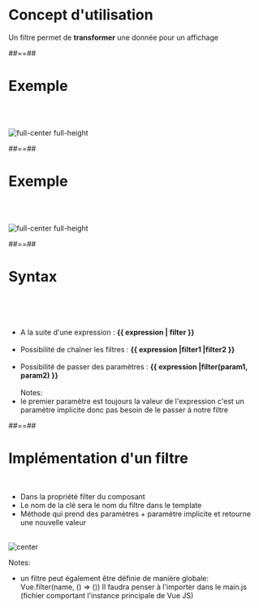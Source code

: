 <!-- .slide -->
# Concept d'utilisation
Un filtre permet de <b>transformer</b> une donnée pour un affichage
<!-- .element: class="full-center" -->

##==##

<!-- .slide" -->
# Exemple
<br><br>

![full-center full-height](assets/images/school/filters/exemple_filter_date.png)

##==##
<!-- .slide: class="sfeir-basic-slide" -->
# Exemple
<br><br>

![full-center full-height](assets/images/school/filters/exemple_filter_uppercase.png)

##==##

<!-- .slide -->
# Syntax
<br><br><br>

- A la suite d'une expression : <b>{{ expression | filter }}</b><br><br>
- Possibilité de chaîner les filtres : <b>{{ expression |filter1 |filter2 }}</b><br><br>
- Possibilité de passer des paramètres : <b>{{ expression |filter(param1, param2) }}</b><br><br>
Notes:
 - le premier paramètre est toujours la valeur de l'expression c'est un paramètre implicite donc pas besoin de le passer à notre filtre

 ##==##

 <!-- .slide -->
 # Implémentation d'un filtre
 <br>

 - Dans la propriété filter du composant
 - Le nom de la clé sera le nom du filtre dans le template
 - Méthode qui prend des paramètres + paramètre implicite et retourne une nouvelle valeur
 <br><br>

 ![center](assets/images/school/filters/filters_create.png)

 Notes:
  - un filtre peut également être définie de manière globale: Vue.filter(name, () => ())
  Il faudra penser à l'importer dans le main.js (fichier comportant l'instance principale de Vue JS)
